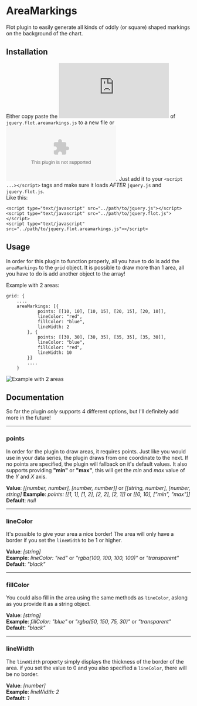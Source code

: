 # AreaMarkings
Flot plugin to easily generate all kinds of oddly (or square) shaped markings on the background of the chart.

## Installation
Either copy paste the ![content](https://raw.githubusercontent.com/Xinjo/AreaMarkings/master/jquery.flot.areamarkings.js) of `jquery.flot.areamarkings.js` to a new file or ![download the file](https://github.com/Xinjo/AreaMarkings/archive/master.zip). Just add it to your `<script ...></script>` tags and make sure it loads _AFTER_ `jquery.js` and `jquery.flot.js`.  
Like this:
```
<script type="text/javascript" src="../path/to/jquery.js"></script>
<script type="text/javascript" src="../path/to/jquery.flot.js"></script>
<script type="text/javascript" src="../path/to/jquery.flot.areamarkings.js"></script>
```

## Usage
In order for this plugin to function properly, all you have to do is add the `areaMarkings` to the `grid` object. It is possible to draw more than 1 area, all you have to do is add another object to the array!

Example with 2 areas:
```
grid: {
    ....
    areaMarkings: [{
			points: [[10, 10], [10, 15], [20, 15], [20, 10]],
			lineColor: "red",
			fillColor: "blue",
			lineWidth: 2
		}, {
			points: [[30, 30], [30, 35], [35, 35], [35, 30]],
			lineColor: "blue",
			fillColor: "red",
			lineWidth: 10
		}]
		....
	}
```

![Example with 2 areas](http://imgur.com/0eSugwx.png "Example with 2 areas")

## Documentation
So far the plugin _only_ supports 4 different options, but I'll definitely add more in the future!  
___
### points
In order for the plugin to draw areas, it requires points. Just like you would use in your data series, the plugin draws from one coordinate to the next. If no points are specified, the plugin will fallback on it's default values. It also supports providing **"min"** or **"max"**, this will get the _min_ and _max_ value of the _Y_ and _X_ axis.

**Value**: _[[number, number], [number, number]]_ or _[[string, number], [number, string]_ 
**Example**:  _points: [[1, 1], [1, 2], [2, 2], [2, 1]]_  or _[[0, 10], ["min", "max"]]_  
**Default**:  _null_
___
### lineColor
It's possible to give your area a nice border! The area will only have a border if you set the `lineWidth` to be 1 or higher.

**Value**: _[string]_  
**Example**:  _lineColor: "red"_ or _"rgba(100, 100, 100, 100)"_ or _"transparent"_  
**Default**:  _"black"_
___
### fillColor
You could also fill in the area using the same methods as `lineColor`, aslong as you provide it as a string object.

**Value**: _[string]_  
**Example**:  _fillColor: "blue"_ or _"rgba(50, 150, 75, 30)"_ or _"transparent"_  
**Default**:  _"black"_
___
### lineWidth
The `lineWidth` property simply displays the thickness of the border of the area. if you set the value to 0 and you also specified a `lineColor`, there will be no border.

**Value**:  _[number]_  
**Example**: _lineWidth: 2_  
**Default**:  _1_

